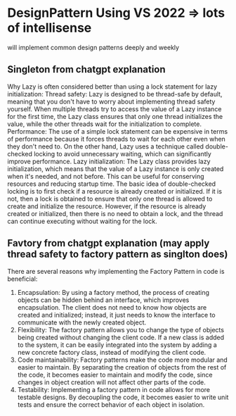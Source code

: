 # DesignPattern Using VS 2022 => lots of intellisense
will implement common design patterns deeply and weekly
## Singleton from chatgpt explanation
Why Lazy<T> is often considered better than using a lock statement for lazy initialization:
Thread safety: Lazy<T> is designed to be thread-safe by default, meaning that you don't have to worry about implementing thread safety yourself. When multiple threads try to access the value of a Lazy<T> instance for the first time, the Lazy<T> class ensures that only one thread initializes the value, while the other threads wait for the initialization to complete.
Performance: The use of a simple lock statement can be expensive in terms of performance because it forces threads to wait for each other even when they don't need to. On the other hand, Lazy<T> uses a technique called double-checked locking to avoid unnecessary waiting, which can significantly improve performance.
Lazy initialization: The Lazy<T> class provides lazy initialization, which means that the value of a Lazy<T> instance is only created when it's needed, and not before. This can be useful for conserving resources and reducing startup time.
The basic idea of double-checked locking is to first check if a resource is already created or initialized. If it is not, then a lock is obtained to ensure that only one thread is allowed to create and initialize the resource. However, if the resource is already created or initialized, then there is no need to obtain a lock, and the thread can continue executing without waiting for the lock.

## Favtory from chatgpt explanation (may apply thread safety to factory pattern as singlton does)
There are several reasons why implementing the Factory Pattern in code is beneficial:
1. Encapsulation: By using a factory method, the process of creating objects can be hidden behind an interface, which improves encapsulation. The client does not need to know how objects are created and initialized; instead, it just needs to know the interface to communicate with the newly created object.
2. Flexibility: The factory pattern allows you to change the type of objects being created without changing the client code. If a new class is added to the system, it can be easily integrated into the system by adding a new concrete factory class, instead of modifying the client code.
3. Code maintainability: Factory patterns make the code more modular and easier to maintain. By separating the creation of objects from the rest of the code, it becomes easier to maintain and modify the code, since changes in object creation will not affect other parts of the code.
4. Testability: Implementing a factory pattern in code allows for more testable designs. By decoupling the code, it becomes easier to write unit tests and ensure the correct behavior of each object in isolation.